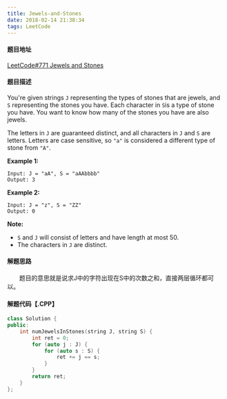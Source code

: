 ```yaml
---
title: Jewels-and-Stones
date: 2018-02-14 21:38:34
tags: LeetCode
---
```


#### 题目地址

[LeetCode#771 Jewels and Stones](https://leetcode.com/problems/jewels-and-stones/description/)

#### 题目描述

You're given strings `J` representing the types of stones that are jewels, and `S` representing the stones you have.  Each character in `S`is a type of stone you have.  You want to know how many of the stones you have are also jewels.

The letters in `J` are guaranteed distinct, and all characters in `J` and `S` are letters. Letters are case sensitive, so `"a"` is considered a different type of stone from `"A"`.

<!--more-->

**Example 1:**

```
Input: J = "aA", S = "aAAbbbb"
Output: 3
```

**Example 2:**

```
Input: J = "z", S = "ZZ"
Output: 0
```

**Note:**

- `S` and `J` will consist of letters and have length at most 50.
- The characters in `J` are distinct.

#### 解题思路

&emsp;&emsp;题目的意思就是说求J中的字符出现在S中的次数之和，直接两层循环都可以。

#### 解题代码【.CPP】

```c++
class Solution {
public:
    int numJewelsInStones(string J, string S) {
        int ret = 0;
        for (auto j : J) {
            for (auto s : S) {
                ret += j == s;
            }
        }
        return ret;
    }
};
```

